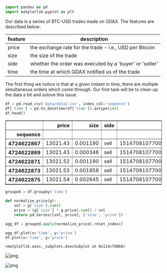 

```python
import pandas as pd
import matplotlib.pyplot as plt

```

Our data is a series of BTC-USD trades made on GDAX. The features are described below:

 feature | description 
 ------- | ------------
 price   | the exchange rate for the trade - i.e., USD per Bitcoin
 size    | the size of the trade
 side    | whether the order was executed by a 'buyer' or 'seller'
 time    | the time at which GDAX notified us of the trade 


The first thing we notice is that at a given instant in time, there are multiple simultaneous orders which come through. Our first task will be to clean up the data a bit and solove this issue.


```python
df = pd.read_csv('data/data2.csv', index_col='sequence')
df['time'] = pd.to_datetime(df['time']).astype(int)
df.head()
```




<div>
<style scoped>
    .dataframe tbody tr th:only-of-type {
        vertical-align: middle;
    }

    .dataframe tbody tr th {
        vertical-align: top;
    }

    .dataframe thead th {
        text-align: right;
    }
</style>
<table border="1" class="dataframe">
  <thead>
    <tr style="text-align: right;">
      <th></th>
      <th>price</th>
      <th>size</th>
      <th>side</th>
      <th>time</th>
    </tr>
    <tr>
      <th>sequence</th>
      <th></th>
      <th></th>
      <th></th>
      <th></th>
    </tr>
  </thead>
  <tbody>
    <tr>
      <th>4724622867</th>
      <td>13021.43</td>
      <td>0.001190</td>
      <td>sell</td>
      <td>1514708107700000000</td>
    </tr>
    <tr>
      <th>4724622869</th>
      <td>13021.43</td>
      <td>0.000346</td>
      <td>sell</td>
      <td>1514708107700000000</td>
    </tr>
    <tr>
      <th>4724622871</th>
      <td>13021.52</td>
      <td>0.001190</td>
      <td>sell</td>
      <td>1514708107700000000</td>
    </tr>
    <tr>
      <th>4724622873</th>
      <td>13021.53</td>
      <td>0.001958</td>
      <td>sell</td>
      <td>1514708107700000000</td>
    </tr>
    <tr>
      <th>4724622875</th>
      <td>13021.54</td>
      <td>0.002645</td>
      <td>sell</td>
      <td>1514708107700000000</td>
    </tr>
  </tbody>
</table>
</div>




```python
grouped = df.groupby('time')

def normalize_price(g):
    vol = g['size'].sum()
    price = (g['size'] * g.price).sum() / vol
    return pd.Series([vol, price], ['size', 'price'])

agg_df = grouped.apply(normalize_price).reset_index()
```


```python
agg_df.plot(x='time', y='price')
df.plot(x='time', y='price')
```




    <matplotlib.axes._subplots.AxesSubplot at 0x114c780b8>




![png](Market%20Prediction_files/Market%20Prediction_4_1.png)



![png](Market%20Prediction_files/Market%20Prediction_4_2.png)

